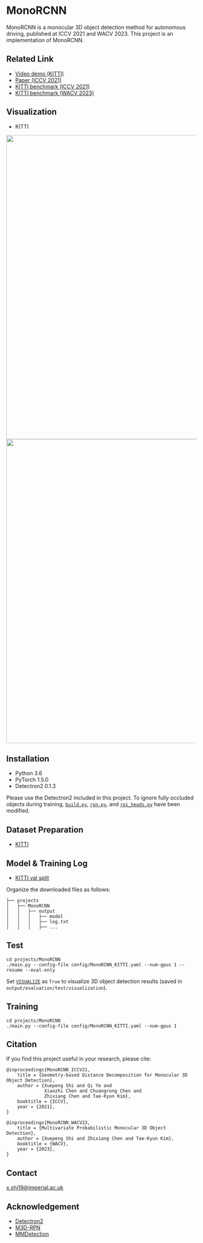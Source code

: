 # MonoRCNN
MonoRCNN is a monocular 3D object detection method for autonomous driving, published at ICCV 2021 and WACV 2023. This project is an implementation of MonoRCNN.

## Related Link
* [Video demo (KITTI)](https://www.youtube.com/watch?v=46lToJSagcg)
* [Paper (ICCV 2021)](https://arxiv.org/abs/2104.03775)
* [KITTI benchmark (ICCV 2021)](http://www.cvlibs.net/datasets/kitti/eval_object_detail.php?&result=06e0aacbeb8de57a09d2a3557907064aa501048f)
* [KITTI benchmark (WACV 2023)](https://www.cvlibs.net/datasets/kitti/eval_object_detail.php?&result=5bbb320aee42eee314697370b8183217d61e8141)

## Visualization
* KITTI
<img src='images/KITTI_testset_000095.png' width=805>
<img src='images/KITTI_testset_000181.png' width=805>

## Installation

* Python 3.6
* PyTorch 1.5.0 
* Detectron2 0.1.3 

Please use the Detectron2 included in this project. To ignore fully occluded objects during training, [`build.py`](detectron2/data/build.py#L55), [`rpn.py`](detectron2/modeling/proposal_generator/rpn.py#L292), and [`roi_heads.py`](detectron2/modeling/roi_heads/roi_heads.py#L272) have been modified.

## Dataset Preparation
* [KITTI](projects/KITTI/README.md)

## Model & Training Log
* [KITTI val split](https://drive.google.com/file/d/1syKiGoEa_qhNgqdWZEEivPdlAOzYxK9G/view?usp=sharing)

Organize the downloaded files as follows:
```
├── projects
│   ├── MonoRCNN
│   │   ├── output
│   │   │   ├── model
│   │   │   ├── log.txt
│   │   │   ├── ...
```

## Test
```
cd projects/MonoRCNN
./main.py --config-file config/MonoRCNN_KITTI.yaml --num-gpus 1 --resume --eval-only
```
Set [`VISUALIZE`](projects/MonoRCNN/config/MonoRCNN_KITTI.yaml#L13) as `True` to visualize 3D object detection results (saved in `output/evaluation/test/visualization`).

## Training
```
cd projects/MonoRCNN
./main.py --config-file config/MonoRCNN_KITTI.yaml --num-gpus 1
```

## Citation
If you find this project useful in your research, please cite:

```
@inproceedings{MonoRCNN_ICCV21,
    title = {Geometry-based Distance Decomposition for Monocular 3D Object Detection},
    author = {Xuepeng Shi and Qi Ye and 
              Xiaozhi Chen and Chuangrong Chen and 
              Zhixiang Chen and Tae-Kyun Kim},
    booktitle = {ICCV},
    year = {2021},
}

@inproceedings{MonoRCNN_WACV23,
    title = {Multivariate Probabilistic Monocular 3D Object Detection},
    author = {Xuepeng Shi and Zhixiang Chen and Tae-Kyun Kim},
    booktitle = {WACV},
    year = {2023},
}
```

## Contact
x.shi19@imperial.ac.uk

## Acknowledgement
* [Detectron2](https://github.com/facebookresearch/detectron2)
* [M3D-RPN](https://github.com/garrickbrazil/M3D-RPN)
* [MMDetection](https://github.com/open-mmlab/mmdetection)
